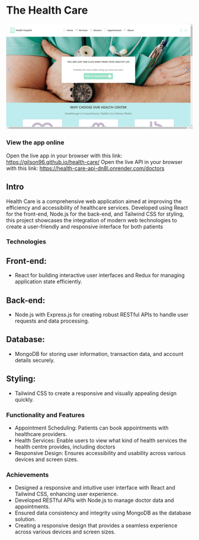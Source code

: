 # The Health Care

![app preview](https://github.com/Gilson96/myPortfolio/blob/master/src/assets/projectsPics/health_care_1.png?raw=true)

### View the app online 

Open the live app in your browser with this link: https://gilson96.github.io/health-care/
Open the live API in your browser with this link: https://health-care-api-dn8l.onrender.com/doctors

## Intro

Health Care is a comprehensive web application aimed at improving the efficiency and accessibility of healthcare services. Developed using React for the front-end, Node.js for the back-end, and Tailwind CSS for styling, this project showcases the integration of modern web technologies to create a user-friendly and responsive interface for both patients

### Technologies

 ## Front-end: 
   - React for building interactive user interfaces and Redux for managing application state efficiently.
 ## Back-end: 
   - Node.js with Express.js for creating robust RESTful APIs to handle user requests and data processing.
 ## Database: 
   - MongoDB for storing user information, transaction data, and account details securely.
 ## Styling: 
   - Tailwind CSS to create a responsive and visually appealing design quickly.
### Functionality and Features

- Appointment Scheduling: Patients can book appointments with healthcare providers.
- Health Services: Enable users to view what kind of health services the health centre provides, including doctors 
- Responsive Design: Ensures accessibility and usability across various devices and screen sizes.

### Achievements

- Designed a responsive and intuitive user interface with React and Tailwind CSS, enhancing user experience.
- Developed RESTful APIs with Node.js to manage doctor data and appointments.
- Ensured data consistency and integrity using MongoDB as the database solution.
- Creating a responsive design that provides a seamless experience across various devices and screen sizes.

````
